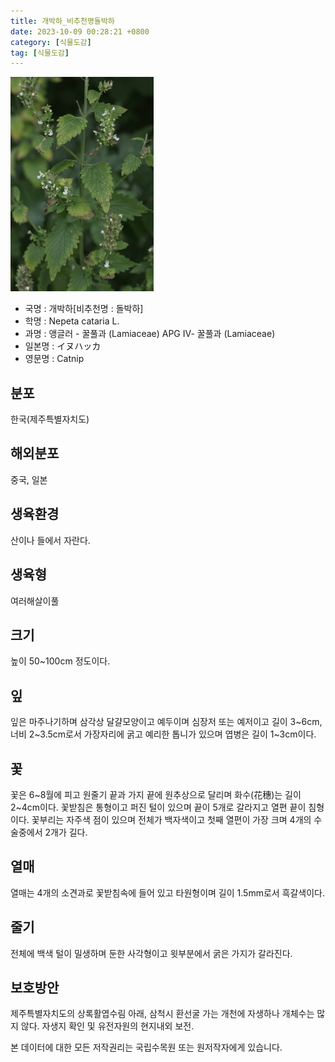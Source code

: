 ```yaml
---
title: 개박하_비추천명돌박하
date: 2023-10-09 00:28:21 +0800
category: [식물도감]
tag: [식물도감]
---
```




![개박하[비추천명 : 돌박하]](/assets/img/fileUpload/plants/basic/Labiatae/Nepeta/15753/15753_1_th2.JPG)
- 국명 : 개박하[비추천명 : 돌박하]
- 학명 : Nepeta cataria L.
- 과명 : 앵글러 - 꿀풀과 (Lamiaceae) APG Ⅳ- 꿀풀과 (Lamiaceae)
- 일본명 : イヌハッカ
- 영문명 : Catnip


## 분포
한국(제주특별자치도)
## 해외분포
중국, 일본
## 생육환경
산이나 들에서 자란다.
## 생육형
여러해살이풀
## 크기
높이 50~100cm 정도이다.
## 잎
잎은 마주나기하며 삼각상 달걀모양이고 예두이며 심장저 또는 예저이고 길이 3~6cm, 너비 2~3.5cm로서 가장자리에 굵고 예리한 톱니가 있으며 엽병은 길이 1~3cm이다.
## 꽃
꽃은 6~8월에 피고 원줄기 끝과 가지 끝에 원추상으로 달리며 화수(花穗)는 길이 2~4cm이다. 꽃받침은 통형이고 퍼진 털이 있으며 끝이 5개로 갈라지고 열편 끝이 침형이다. 꽃부리는 자주색 점이 있으며 전체가 백자색이고 첫째 열편이 가장 크며 4개의 수술중에서 2개가 길다.
## 열매
열매는 4개의 소견과로 꽃받침속에 들어 있고 타원형이며 길이 1.5mm로서 흑갈색이다.
## 줄기
전체에 백색 털이 밀생하며 둔한 사각형이고 윗부분에서 굵은 가지가 갈라진다.
## 보호방안
제주특별자치도의 상록활엽수림 아래, 삼척시 환선굴 가는 개천에 자생하나 개체수는 많지 않다. 자생지 확인 및 유전자원의 현지내외 보전.






본 데이터에 대한 모든 저작권리는 국립수목원 또는 원저작자에게 있습니다.
